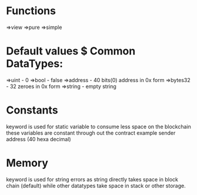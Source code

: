  # Functions
 =>view
 =>pure
 =>simple
 # Default values $ Common DataTypes:
 =>uint - 0
 =>bool - false
 =>address - 40 bits(0) address in 0x form
 =>bytes32 - 32 zeroes in 0x form
 =>string - empty string
# Constants
 keyword is used for static variable to consume less space on the blockchain these variables are constant through out the contract example sender address (40 hexa decimal)
# Memory
 keyword is used for string errors as string directly takes space in block chain (default) while other datatypes take space in stack or other storage.